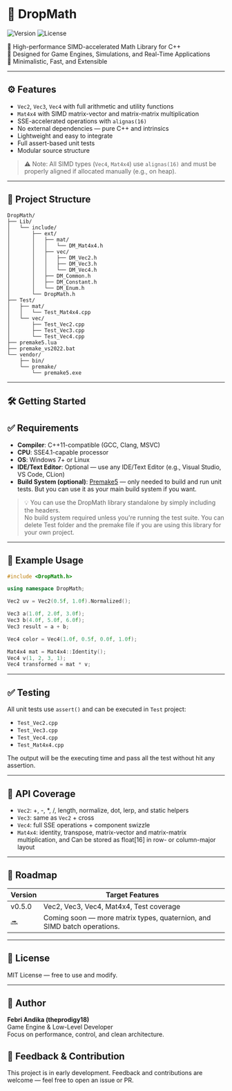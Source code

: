 ﻿# 🚀 DropMath

![Version](https://img.shields.io/badge/version-0.5.0-blue.svg)
![License](https://img.shields.io/badge/license-MIT-green.svg)

📐 High-performance SIMD-accelerated Math Library for C++  
🎯 Designed for Game Engines, Simulations, and Real-Time Applications  
🧠 Minimalistic, Fast, and Extensible

---

## ⚙️ Features

- `Vec2`, `Vec3`, `Vec4` with full arithmetic and utility functions
- `Mat4x4` with SIMD matrix-vector and matrix-matrix multiplication
- SSE-accelerated operations with `alignas(16)`
- No external dependencies — pure C++ and intrinsics
- Lightweight and easy to integrate
- Full assert-based unit tests
- Modular source structure

> ⚠️ Note: All SIMD types (`Vec4`, `Mat4x4`) use `alignas(16)` and must be properly aligned if allocated manually (e.g., on heap).

---

## 📁 Project Structure

```
DropMath/
├── Lib/
│   └── include/
│       ├── ext/
│       │   ├── mat/
│       │   │   └── DM_Mat4x4.h
│       │   ├── vec/
│       │   │   ├── DM_Vec2.h
│       │   │   ├── DM_Vec3.h
│       │   │   └── DM_Vec4.h
│       │   ├── DM_Common.h
│       │   ├── DM_Constant.h
│       │   └── DM_Enum.h
│       └── DropMath.h
├── Test/
│   ├── mat/
│   │   └── Test_Mat4x4.cpp
│   └── vec/
│       ├── Test_Vec2.cpp
│       ├── Test_Vec3.cpp
│       └── Test_Vec4.cpp
├── premake5.lua
├── premake_vs2022.bat
└── vendor/
    ├── bin/
    └── premake/
        └── premake5.exe
```


---

## 🛠️ Getting Started

## ✅ Requirements

- **Compiler**: C++11-compatible (GCC, Clang, MSVC)
- **CPU**: SSE4.1-capable processor
- **OS**: Windows 7+ or Linux
- **IDE/Text Editor**: Optional — use any IDE/Text Editor (e.g., Visual Studio, VS Code, CLion)
- **Build System (optional)**: [Premake5](https://premake.github.io/) — only needed to build and run unit tests. But you can use it as your main build system if you want.

> 💡 You can use the DropMath library standalone by simply including the headers.  
> No build system required unless you're running the test suite.
> You can delete Test folder and the premake file if you are using this library for your own project.


---

## 🚀 Example Usage

```cpp
#include <DropMath.h>

using namespace DropMath;

Vec2 uv = Vec2(0.5f, 1.0f).Normalized();

Vec3 a(1.0f, 2.0f, 3.0f);
Vec3 b(4.0f, 5.0f, 6.0f);
Vec3 result = a + b;

Vec4 color = Vec4(1.0f, 0.5f, 0.0f, 1.0f);

Mat4x4 mat = Mat4x4::Identity();
Vec4 v(1, 2, 3, 1);
Vec4 transformed = mat * v;
```

---

## ✅ Testing

All unit tests use `assert()` and can be executed in `Test` project:

- `Test_Vec2.cpp`
- `Test_Vec3.cpp`
- `Test_Vec4.cpp`
- `Test_Mat4x4.cpp`

The output will be the executing time and pass all the test without hit any assertion.

---

## 📘 API Coverage

- `Vec2`: +, -, *, /, length, normalize, dot, lerp, and static helpers
- `Vec3`: same as `Vec2` + cross
- `Vec4`: full SSE operations + component swizzle
- `Mat4x4`: identity, transpose, matrix-vector and matrix-matrix multiplication, and Can be stored as float[16] in row- or column-major layout

---

## 🧭 Roadmap

| Version  | Target Features														 |
|----------|-------------------------------------------------------------------------|
| v0.5.0   | Vec2, Vec3, Vec4, Mat4x4, Test coverage								 |
| 🔜	   | Coming soon — more matrix types, quaternion, and SIMD batch operations. |

---

## 📄 License

MIT License — free to use and modify.

---

## 👤 Author

**Febri Andika (theprodigy18)**  
Game Engine & Low-Level Developer  
Focus on performance, control, and clean architecture.

## 💬 Feedback & Contribution

This project is in early development. Feedback and contributions are welcome — feel free to open an issue or PR.
